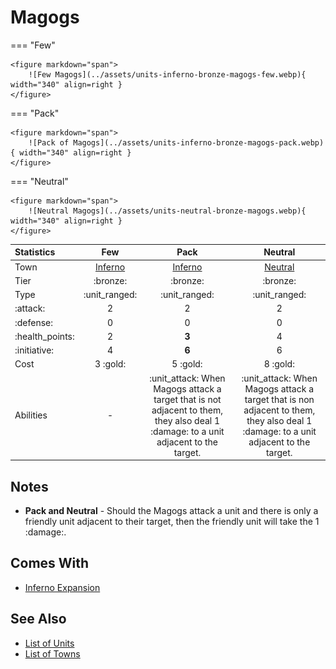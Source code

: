 # Magogs

=== "Few"

    <figure markdown="span">
        ![Few Magogs](../assets/units-inferno-bronze-magogs-few.webp){ width="340" align=right }
    </figure>

=== "Pack"

    <figure markdown="span">
        ![Pack of Magogs](../assets/units-inferno-bronze-magogs-pack.webp){ width="340" align=right }
    </figure>

=== "Neutral"

    <figure markdown="span">
        ![Neutral Magogs](../assets/units-neutral-bronze-magogs.webp){ width="340" align=right }
    </figure>


| Statistics | Few | Pack | Neutral |
| :--- | :---: | :---: | :---: |
| Town | [Inferno](../towns/inferno.md) | [Inferno](../towns/inferno.md) | [Neutral](../towns/neutral.md) |
| Tier | :bronze: | :bronze: | :bronze: |
| Type | :unit_ranged: | :unit_ranged: | :unit_ranged: |
| :attack: | 2 | 2 | 2 |
| :defense: | 0 | 0 | 0 |
| :health_points: | 2 | **3** | 4 |
| :initiative: | 4 | **6** | 6 |
| Cost | 3 :gold: | 5 :gold: | 8 :gold: |
| Abilities | - | :unit_attack: When Magogs attack a target that is not adjacent to them, they also deal 1 :damage: to a unit adjacent to the target. | :unit_attack: When Magogs attack a target that is non adjacent to them, they also deal 1 :damage: to a unit adjacent to the target. |


## Notes

- **Pack and Neutral** - Should the Magogs attack a unit and there is only a friendly unit adjacent to their target, then the friendly unit will take the 1 :damage:.



## Comes With

- [Inferno Expansion](../content/inferno_expansion.md)


## See Also

- [List of Units](index.md)
- [List of Towns](../towns/index.md)